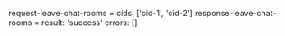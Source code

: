 request-leave-chat-rooms =
  cids: ['cid-1', 'cid-2']
response-leave-chat-rooms =
  result: 'success'
  errors: []
